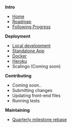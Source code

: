 **Intro**
* [Home](/OpenTechFund/opentech.fund/wiki)
* [Roadmap](/OpenTechFund/opentech.fund/wiki/Roadmap)
* [Following Progress](/OpenTechFund/opentech.fund/wiki/Following-progress)

**Deployment**

* [Local development](/OpenTechFund/opentech.fund/wiki/Local-development-environment)
* [Standalone App](/OpenTechFund/opentech.fund/wiki/Deployment:-Standalone-App)
* [Docker](/OpenTechFund/opentech.fund/wiki/Deployment:-Docker)
* [Heroku](/OpenTechFund/opentech.fund/wiki/Deployment:-Heroku)
* Scalingo (Coming soon)

**Contributing**

*  Coming soon..
*  Submitting changes
*  Updating front-end files
*  Running tests

**Maintaining**

* [Quarterly milestone rebase](https://github.com/OpenTechFund/opentech.fund/wiki/Quarterly-milestone-rebase) 


